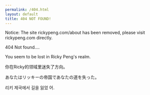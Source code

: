 ```yaml
---
permalink: /404.html
layout: default
title: 404 NOT FOUND!
---
```


Notice: The site rickypeng.com/about has been removed, please visit rickypeng.com directly.

404 Not found....

You seem to be lost in Ricky Peng's realm.

你在Ricky的领域里迷失了方向。

あなたはリッキーの帝国であなたの道を失った。

리키 제국에서 길을 잃었 어.
